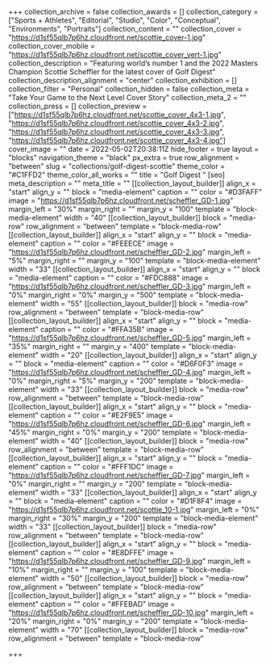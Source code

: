 +++
collection_archive = false
collection_awards = []
collection_category = ["Sports + Athletes", "Editorial", "Studio", "Color", "Conceptual", "Environments", "Portraits"]
collection_content = ""
collection_cover = "https://d1sf55qlb7p6hz.cloudfront.net/scottie_cover-1.jpg"
collection_cover_mobile = "https://d1sf55qlb7p6hz.cloudfront.net/scottie_cover_vert-1.jpg"
collection_description = "Featuring world’s number 1 and the 2022 Masters Champion Scottie Scheffler for the latest cover of Golf Digest"
collection_description_alignment = "center"
collection_exhibition = []
collection_filter = "Personal"
collection_hidden = false
collection_meta = "Take Your Game to the Next Level Cover Story"
collection_meta_2 = ""
collection_press = []
collection_preview = ["https://d1sf55qlb7p6hz.cloudfront.net/scottie_cover_4x3-1.jpg", "https://d1sf55qlb7p6hz.cloudfront.net/scottie_cover_4x3-2.jpg", "https://d1sf55qlb7p6hz.cloudfront.net/scottie_cover_4x3-3.jpg", "https://d1sf55qlb7p6hz.cloudfront.net/scottie_cover_4x3-4.jpg"]
cover_image = ""
date = 2022-05-02T20:38:11Z
hide_footer = true
layout = "blocks"
navigation_theme = "black"
px_extra = true
row_alignment = "between"
slug = "collections/golf-digest-scottie"
theme_color = "#C1FFD2"
theme_color_all_works = ""
title = "Golf Digest "
[seo]
meta_description = ""
meta_title = ""
[[collection_layout_builder]]
align_x = "start"
align_y = ""
block = "media-element"
caption = ""
color = "#D3FAFF"
image = "https://d1sf55qlb7p6hz.cloudfront.net/scheffler_GD-1.jpg"
margin_left = "30%"
margin_right = ""
margin_y = "100"
template = "block-media-element"
width = "40"
[[collection_layout_builder]]
block = "media-row"
row_alignment = "between"
template = "block-media-row"
[[collection_layout_builder]]
align_x = "start"
align_y = ""
block = "media-element"
caption = ""
color = "#FEEECE"
image = "https://d1sf55qlb7p6hz.cloudfront.net/scheffler_GD-2.jpg"
margin_left = "5%"
margin_right = ""
margin_y = "100"
template = "block-media-element"
width = "33"
[[collection_layout_builder]]
align_x = "start"
align_y = ""
block = "media-element"
caption = ""
color = "#FDC888"
image = "https://d1sf55qlb7p6hz.cloudfront.net/scheffler_GD-3.jpg"
margin_left = "0%"
margin_right = "0%"
margin_y = "500"
template = "block-media-element"
width = "55"
[[collection_layout_builder]]
block = "media-row"
row_alignment = "between"
template = "block-media-row"
[[collection_layout_builder]]
align_x = "start"
align_y = ""
block = "media-element"
caption = ""
color = "#FFA35B"
image = "https://d1sf55qlb7p6hz.cloudfront.net/scheffler_GD-5.jpg"
margin_left = "35%"
margin_right = ""
margin_y = "400"
template = "block-media-element"
width = "20"
[[collection_layout_builder]]
align_x = "start"
align_y = ""
block = "media-element"
caption = ""
color = "#D6F0F3"
image = "https://d1sf55qlb7p6hz.cloudfront.net/scheffler_GD-4.jpg"
margin_left = "0%"
margin_right = "5%"
margin_y = "200"
template = "block-media-element"
width = "33"
[[collection_layout_builder]]
block = "media-row"
row_alignment = "between"
template = "block-media-row"
[[collection_layout_builder]]
align_x = "start"
align_y = ""
block = "media-element"
caption = ""
color = "#E2F9E5"
image = "https://d1sf55qlb7p6hz.cloudfront.net/scheffler_GD-6.jpg"
margin_left = "45%"
margin_right = "0%"
margin_y = "200"
template = "block-media-element"
width = "40"
[[collection_layout_builder]]
block = "media-row"
row_alignment = "between"
template = "block-media-row"
[[collection_layout_builder]]
align_x = "start"
align_y = ""
block = "media-element"
caption = ""
color = "#FFF1DC"
image = "https://d1sf55qlb7p6hz.cloudfront.net/scheffler_GD-7.jpg"
margin_left = "0%"
margin_right = ""
margin_y = "200"
template = "block-media-element"
width = "33"
[[collection_layout_builder]]
align_x = "start"
align_y = ""
block = "media-element"
caption = ""
color = "#D1F8F4"
image = "https://d1sf55qlb7p6hz.cloudfront.net/scottie_10-1.jpg"
margin_left = "0%"
margin_right = "30%"
margin_y = "200"
template = "block-media-element"
width = "33"
[[collection_layout_builder]]
block = "media-row"
row_alignment = "between"
template = "block-media-row"
[[collection_layout_builder]]
align_x = "start"
align_y = ""
block = "media-element"
caption = ""
color = "#E8DFFE"
image = "https://d1sf55qlb7p6hz.cloudfront.net/scheffler_GD-9.jpg"
margin_left = "10%"
margin_right = ""
margin_y = "100"
template = "block-media-element"
width = "50"
[[collection_layout_builder]]
block = "media-row"
row_alignment = "between"
template = "block-media-row"
[[collection_layout_builder]]
align_x = "start"
align_y = ""
block = "media-element"
caption = ""
color = "#FFEBAD"
image = "https://d1sf55qlb7p6hz.cloudfront.net/scheffler_GD-10.jpg"
margin_left = "20%"
margin_right = "0%"
margin_y = "200"
template = "block-media-element"
width = "70"
[[collection_layout_builder]]
block = "media-row"
row_alignment = "between"
template = "block-media-row"

+++
